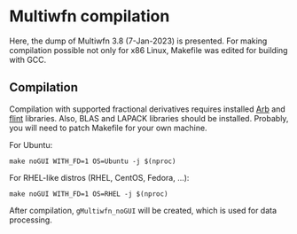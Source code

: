 # Multiwfn compilation

Here, the dump of Multiwfn 3.8 (7-Jan-2023) is presented.
For making compilation possible not only for x86 Linux, Makefile was edited for building with GCC.

## Compilation

Compilation with supported fractional derivatives requires installed [Arb](https://arblib.org/) and [flint](https://www.flintlib.org/) libraries.
Also, BLAS and LAPACK libraries should be installed. Probably, you will need to patch Makefile for your own machine.

For Ubuntu:
```
make noGUI WITH_FD=1 OS=Ubuntu -j $(nproc)
```

For RHEL-like distros (RHEL, CentOS, Fedora, ...):
```
make noGUI WITH_FD=1 OS=RHEL -j $(nproc)
```

After compilation, `gMultiwfn_noGUI` will be created, which is used for data processing.
